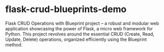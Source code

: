 # flask-crud-blueprints-demo
Flask CRUD Operations with Blueprint project – a robust and modular web application showcasing the power of Flask, a micro web framework for Python. This project revolves around the essential CRUD (Create, Read, Update, Delete) operations, organized efficiently using the Blueprint method.
